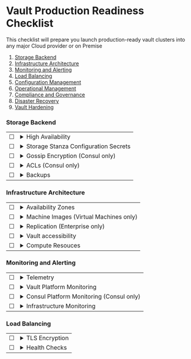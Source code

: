 # Vault Production Readiness Checklist
This checklist will prepare you launch production-ready vault clusters into any major Cloud provider or on Premise

1. [Storage Backend](#Storage-Backend)
1. [Infrastructure Architecture](#Infrastructure-Architecture])
1. [Monitoring and Alerting](#Monitoring-and-Alerting)
1. [Load Balancing](#Load-Balancing)
1. [Configuration Management](#Configuration-Management)
1. [Operational Management](#Operational-Management)
1. [Compliance and Governance](#Compliance-and-Governance)
1. [Disaster Recovery](#Disaster-Recovery)
1. [Vault Hardening](#Vault-Hardening)

### **Storage Backend**

|  |  |
| --------- | ------- |
| &#9744;   | <details><summary>High Availability</summary> <p> For production Vault clusters, in most cases, businesses will require High Availability for optimum uptime.  If this is the case for your deployment, choose a storage backend that enables High Availability. for more information about each storage Backend option [here.](https://www.vaultproject.io/docs/configuration/storage/index.html) It is a recommended pattern to use [HashiCorp Consul's](https://www.consul.io/) Key/Value store as the storage backend. </p> </details> |
| &#9744;   | <details><summary>Storage Stanza Configuration Secrets</summary> <p> Configuring some storage backend options in the storage stanza requires a connection string which includes a username and password for Vault to connect to them.  These credentials are in plain text and represent a security risk to the storage backend. It's important to use a secure secret injection method to populate the storage stanza in the configuration file.  This enables the configuration file to be placed in source control.  It's also important to add some access control to the configuration file to mitigate against the risk of the file being read on the system. </p> </details> |
| &#9744;   | <details><summary>Gossip Encryption (Consul only)</summary> <p> If using Consul as a storage backend, members of the Consul cluster communicate with each other using a gossip protocol.  This network traffic should be encrypted to minimise security risks.  You can read more about consul encryption [here.](https://www.consul.io/docs/agent/encryption.html)  </p> </details> |
| &#9744;   | <details><summary>ACLs (Consul only)</summary> <p> If using Consul as a storage backend, the path that Vault uses to store it's encrypted data should be protected using Consul's ACL system. Once configured, the Management ACL token should be revoked.  You can read more about configuring Consul's ACL system [here.](https://www.consul.io/docs/acl/index.html)  </p> </details> |
| &#9744;   | <details><summary>Backups</summary> <p> Your chosen Storage Backend is a stateful service and as such, it needs to be backed up on a regular basis.  For consul, the Consul snapshot feature used in conjuction with Disk backups provide a viable implementation of a backup stratgey </p> </details> |


### **Infrastructure Architecture**

|  |  |
| --------- | ------- |
| &#9744;   | <details><summary>Availability Zones</summary> <p> Nodes in Vault clusters (and Consul clusters if being used as a storage backend) should be spread accross two or more failure domains known as Availability zones. The loss of a single Availability zone should not result result in a loss of service. </p> </details> |
| &#9744;   | <details><summary>Machine Images (Virtual Machines only)</summary> <p> If you are deploying your Vault nodes on virtual machines, It is reccomended to build re-usable VM images that can be used to create cluster nodes in an immutable way.  Tools like [Hashicorp Packer](https://packer.io/) are designed to help build repeatable machine images for most virtualised and cloud platform. Machine images should be versioned and should follow a release cycle as new images are produced.</p> </details> |
| &#9744;   | <details><summary>Replication (Enterprise only)</summary> <p> If you are using the Enterprise version of Vault, you can enable replication between two or more Vault clusters in different geographical regions for added protection is Disaster Recovery scenarios.  Replication can be configured in Disaster Recovery Mode or Performance Replication mode.  If you are planing on using Replication, you need to provision infrastructure in an alternative region, with nodes spread accross multiple Availability Zones. For more information about the Enterprise Replication feature, see [the official documentation.](https://www.vaultproject.io/docs/internals/replication/) </p> </details> |
| &#9744;   | <details><summary>Vault accessibility</summary> <p> Vault will likely contain business critical secrets which makes it a prime target for malicious actors. Access to vault to should be restricted to your private networks and not be accessible on the internet.  The Use of Virtual Private Networks is a commonly used approach to allow access to Vault from unknown networks</p> </details> |
| &#9744;   | <details><summary>Compute Resouces</summary> <p> Ensure Hardware servers and Virtual Machines have been appropriately resources in accordance with the [Deployment System Requirements](https://learn.hashicorp.com/vault/operations/ops-reference-architecture#deployment-system-requirements) </p> </details> |


### **Monitoring and Alerting**

|  |  |
| --------- | ------- |
| &#9744;   | <details><summary>Telemetry</summary> <p> </summary> <p> Enable and configure [telemetry](https://www.vaultproject.io/docs/configuration/telemetry/) in the Vault cofiguration file according to the monitoring tools of your choice</p> </details> |
| &#9744;   | <details><summary>Vault Platform Monitoring</summary> <p> Ensure monitoring and Alerting is set-up and configured for Vault platform metrics according to the best practice guidance set out [here.](https://s3-us-west-2.amazonaws.com/hashicorp-education/whitepapers/Vault/Vault-Consul-Monitoring-Guide.pdf) </p> </details> |
| &#9744;   | <details><summary>Consul Platform Monitoring (Consul only)</summary> <p> Ensure monitoring and Alerting is set-up and configured for Consul Platform metrics according to the best practice guidance set out [here.](https://s3-us-west-2.amazonaws.com/hashicorp-education/whitepapers/Vault/Vault-Consul-Monitoring-Guide.pdf) </p> </details> |
| &#9744;   | <details><summary>Infrastructure Monitoring</summary> <p> Ensure monitoring and Alerting is set-up and configured for compute infrastructure according to the best practice guidance set out [here.](https://s3-us-west-2.amazonaws.com/hashicorp-education/whitepapers/Vault/Vault-Consul-Monitoring-Guide.pdf) </p> </details> |

### **Load Balancing**

|  |  |
| --------- | ------- |
| &#9744;   | <details><summary>TLS Encryption</summary> <p> </summary> <p> If your architecture includes a load balancer in front of your vault cluster, Ensure that TLS is enabled and http traffic is re-directed to https</p> </details> |
| &#9744;   | <details><summary>Health Checks</summary> <p> </summary> <p> Ensure health probes are configured on the load balancer. Configure routing rules according to [these response codes](https://www.vaultproject.io/api/system/health.html) </p> </details> |
